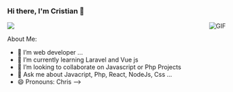 ### Hi there, I'm Cristian 👋

<img src="https://komarev.com/ghpvc/?username=cristian2213&color=blueviolet">

<img align="right" alt="GIF" src="https://i.pinimg.com/originals/e4/26/70/e426702edf874b181aced1e2fa5c6cde.gif" />

About Me:

- 🔭 I’m web developer ...
- 🌱 I’m currently learning Laravel and Vue js
- 👯 I’m looking to collaborate on Javascript or Php Projects 
- 💬 Ask me about Javacript, Php, React, NodeJs, Css ...
- 😄 Pronouns: Chris
-->
